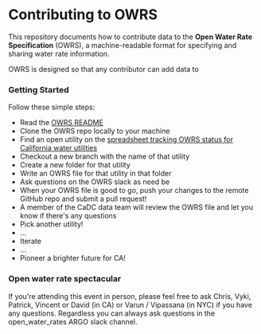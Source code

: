 
# Contributing to OWRS

This repository documents how to contribute data to the **Open Water Rate Specification** (OWRS), a machine-readable format for specifying and sharing water rate information.

OWRS is designed so that any contributor can add data to 

### Getting Started

Follow these simple steps: 

* Read the [OWRS README](https://github.com/California-Data-Collaborative/Open-Water-Rate-Specification/blob/master/README.md)
* Clone the OWRS repo locally to your machine
* Find an open utility on the [spreadsheet tracking OWRS status for California water utilities](https://docs.google.com/spreadsheets/d/1THqfs-tCxQiov65hHD3pG-9wRULHMo1aANy3EOiEAQ4/edit#gid=1887640542)
* Checkout a new branch with the name of that utility
* Create a new folder for that utility
* Write an OWRS file for that utility in that folder
* Ask questions on the OWRS slack as need be
* When your OWRS file is good to go, push your changes to the remote GitHub repo and submit a pull request!  
* A member of the CaDC data team will review the OWRS file and let you know if there's any questions
* Pick another utility!
* ...
* Iterate
* ...
* Pioneer a brighter future for CA!

### Open water rate spectacular

If you're attending this event in person, please feel free to ask Chris, Vyki, Patrick, Vincent or David (in CA) or Varun / Vipassana (in NYC) if you have any questions.  Regardless you can always ask questions in the open_water_rates ARGO slack channel.  
